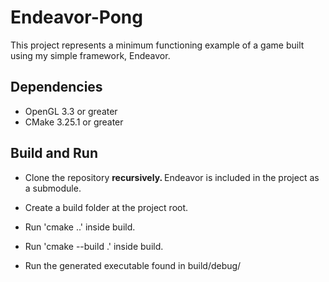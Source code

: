 # Endeavor-Pong

<p> This project represents a minimum functioning example of a game built using my simple framework, Endeavor.</p>

## Dependencies

- OpenGL 3.3 or greater
- CMake 3.25.1 or greater

## Build and Run

- Clone the repository <strong> recursively. </strong> Endeavor is included in the project as a submodule.

- Create a build folder at the project root.

- Run 'cmake ..' inside build. 

- Run 'cmake --build .' inside build.

- Run the generated executable found in build/debug/